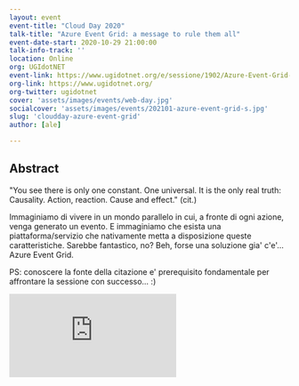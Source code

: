 ```yaml
---
layout: event
event-title: "Cloud Day 2020"
talk-title: "Azure Event Grid: a message to rule them all"
event-date-start: 2020-10-29 21:00:00
talk-info-track: ''
location: Online
org: UGIdotNET
event-link: https://www.ugidotnet.org/e/sessione/1902/Azure-Event-Grid-a-message-to-rule-them-all
org-link: https://www.ugidotnet.org/
org-twitter: ugidotnet
cover: 'assets/images/events/web-day.jpg'
socialcover: 'assets/images/events/202101-azure-event-grid-s.jpg'
slug: 'cloudday-azure-event-grid'
author: [ale]

---
```

## Abstract
"You see there is only one constant. One universal. It is the only real truth: Causality. Action, reaction. Cause and effect." (cit.)

Immaginiamo di vivere in un mondo parallelo in cui, a fronte di ogni azione, venga generato un evento. E immaginiamo che esista una piattaforma/servizio che nativamente metta a disposizione queste caratteristiche. Sarebbe fantastico, no? Beh, forse una soluzione gia' c'e'... Azure Event Grid.

PS: conoscere la fonte della citazione e' prerequisito fondamentale per affrontare la sessione con successo... :)

<div class="video">

<div class="responsive-iframe-container-16">
<iframe class="responsive-iframe" src="https://www.youtube.com/embed/04jNdpxX21E" frameborder="0" allow="accelerometer; autoplay; clipboard-write; encrypted-media; gyroscope; picture-in-picture" allowfullscreen></iframe>
</div>
